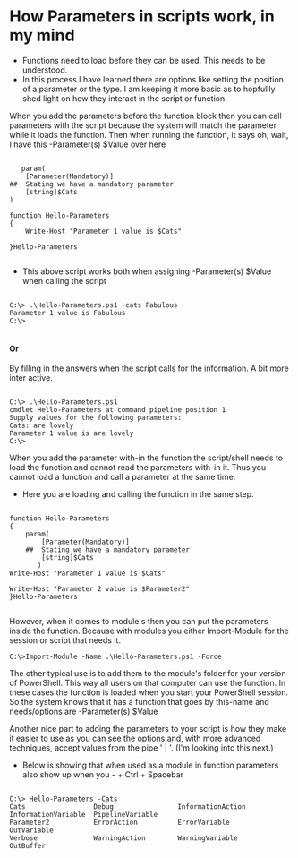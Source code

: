 # How Parameters in scripts work, in my mind

- Functions need to load before they can be used. This needs to be understood.
- In this process I have learned there are options like setting the position of a parameter or the type. I am keeping it more basic as to hopfullly shed light on how they interact in the script or function.

<p>
When you add the parameters before the function block then you can call parameters with the script because the system will match the parameter while it loads the function. Then when running the function, it says oh, wait, I have this -Parameter(s) $Value over here

<pre><code>
   param(
    [Parameter(Mandatory)]
##  Stating we have a mandatory parameter
    [string]$Cats
)

function Hello-Parameters
{
    Write-Host "Parameter 1 value is $Cats"

}Hello-Parameters

</code></pre>

- This above script works both when assigning -Parameter(s) $Value when calling the script

<pre><code>
C:\> .\Hello-Parameters.ps1 -cats Fabulous
Parameter 1 value is Fabulous
C:\>

</code></pre>

#### Or

<p>By filling in the answers when the script calls for the information. A bit more inter active.

<pre><code>
C:\> .\Hello-Parameters.ps1
cmdlet Hello-Parameters at command pipeline position 1
Supply values for the following parameters:
Cats: are lovely
Parameter 1 value is are lovely
C:\>
</code></pre>

<p>When you add the parameter with-in the function the script/shell needs to load the function and cannot read the parameters with-in it. Thus you cannot load a function and call a parameter at the same time.

- Here you are loading and calling the function in the same step.

<pre><code>
function Hello-Parameters
{
    param(
        [Parameter(Mandatory)]
    ##  Stating we have a mandatory parameter
        [string]$Cats
       )
Write-Host "Parameter 1 value is $Cats"

Write-Host "Parameter 2 value is $Parameter2"
}Hello-Parameters

</code></pre>

<p> However, when it comes to module's then you can put the parameters inside the function. Because with modules you either Import-Module for the session or script that needs it.

<pre><code>C:\>Import-Module -Name .\Hello-Parameters.ps1 -Force
</code></pre>

The other typical use is to add them to the module's folder for your version of PowerShell. This way all users on that computer can use the function. In these cases the function is loaded when you start your PowerShell session. So the system knows that it has a function that goes by this-name and needs/options are -Parameter(s) $Value

Another nice part to adding the parameters to your script is how they make it easier to use as you can see the options and, with more advanced techniques, accept values from the pipe ' | '. (I'm looking into this next.)

- Below is showing that when used as a module in function parameters also show up when you  - + Ctrl + Spacebar

<pre><code>
C:\> Hello-Parameters -Cats
Cats                 Debug                InformationAction    InformationVariable  PipelineVariable
Parameter2           ErrorAction          ErrorVariable        OutVariable
Verbose              WarningAction        WarningVariable      OutBuffer
</code></pre>